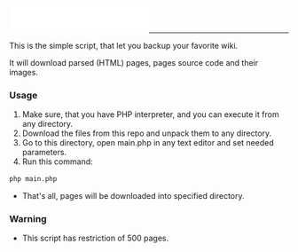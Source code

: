 <img src="logo.png" style="width: 50%; margin-bottom: -20px; margin-top: 20px;"></img>
<hr></hr>
This is the simple script, that let you backup your favorite wiki.

It will download parsed (HTML) pages, pages source code and their images.

### Usage

1. Make sure, that you have PHP interpreter, and you can execute it from any directory.
2. Download the files from this repo and unpack them to any directory.
3. Go to this directory, open main.php in any text editor and set needed parameters.
4. Run this command:
```bash
php main.php
```
* That's all, pages will be downloaded into specified directory.

### Warning
* This script has restriction of 500 pages.